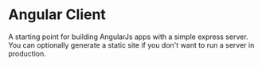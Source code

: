 # Angular Client
A starting point for building AngularJs apps with a simple express server. You can optionally generate a static site if you don't want to run a server in production.

